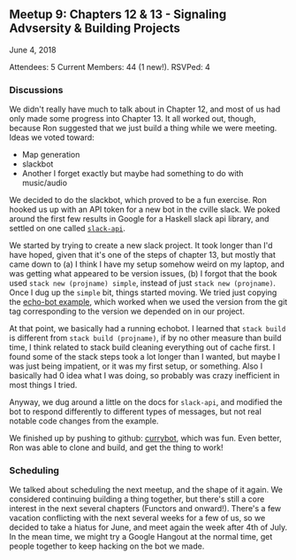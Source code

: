 ## Meetup 9: Chapters 12 & 13 - Signaling Advsersity & Building Projects

June 4, 2018

Attendees: 5
Current Members: 44 (1 new!). RSVPed: 4

### Discussions

We didn't really have much to talk about in Chapter 12, and most of us had only
made some progress into Chapter 13. It all worked out, though, because Ron
suggested that we just build a thing while we were meeting. Ideas we voted toward:

* Map generation
* slackbot
* Another I forget exactly but maybe had something to do with music/audio

We decided to do the slackbot, which proved to be a fun exercise. Ron hooked us up
with an API token for a new bot in the cville slack. We poked around the first few
results in Google for a Haskell slack api library, and settled on one called
[`slack-api`](http://hackage.haskell.org/package/slack-api).

We started by trying to create a new slack project. It took longer than I'd have
hoped, given that it's one of the steps of chapter 13, but mostly that came down to
(a) I think I have my setup somehow weird on my laptop, and was getting what appeared
to be version issues, (b) I forgot that the book used `stack new (projname) simple`,
instead of just `stack new (projname)`. Once I dug up the `simple` bit, things started
moving. We tried just copying the [echo-bot example](https://github.com/mpickering/slack-api/blob/master/example/EchoBot.hs),
which worked when we used the version from the git tag corresponding to the version
we depended on in our project.

At that point, we basically had a running echobot. I learned that `stack build`
is different from `stack build (projname)`, if by no other measure than build time,
I think related to stack build cleaning everything out of cache first. I found some
of the stack steps took a lot longer than I wanted, but maybe I was just being
impatient, or it was my first setup, or something. Also I basically had 0 idea what
I was doing, so probably was crazy inefficient in most things I tried.

Anyway, we dug around a little on the docs for `slack-api`, and modified the bot
to respond differently to different types of messages, but not real notable code
changes from the example.

We finished up by pushing to github: [currybot](https://github.com/cville/currybot),
which was fun. Even better, Ron was able to clone and build, and get the thing to work!


### Scheduling

We talked about scheduling the next meetup, and the shape of it again. We considered
continuing building a thing together, but there's still a core interest in the next
several chapters (Functors and onward!). There's a few vacation conflicting with the
next several weeks for a few of us, so we decided to take a hiatus for June, and meet
again the week after 4th of July. In the mean time, we might try a Google Hangout
at the normal time, get people together to keep hacking on the bot we made.

